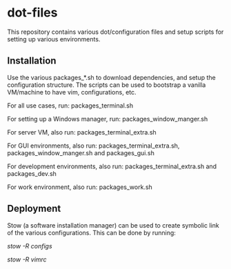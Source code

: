 # dot-files

This repository contains various dot/configuration files and setup scripts
for setting up various environments.

## Installation

Use the various packages_*.sh to download dependencies, and setup the
configuration structure. The scripts can be used to bootstrap a vanilla
VM/machine to have vim, configurations, etc.

For all use cases, run: packages_terminal.sh

For setting up a Windows manager, run: packages_window_manger.sh

For server VM, also run: packages_terminal_extra.sh

For GUI environments, also run: packages_terminal_extra.sh, packages_window_manger.sh and packages_gui.sh

For development environments, also run: packages_terminal_extra.sh and packages_dev.sh

For work environment, also run: packages_work.sh

## Deployment

Stow (a software installation manager) can be used to create symbolic link
of the various configurations. This can be done by running:

_stow -R configs_

_stow -R vimrc_
